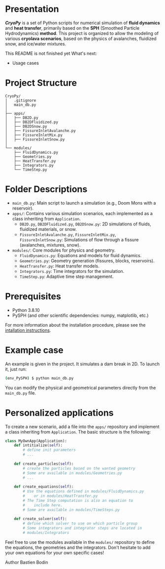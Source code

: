 # Presentation
***CryoPy*** is a set of Python scripts for numerical simulation of **fluid dynamics** and **heat transfer**, primarily based on the **SPH** (Smoothed Particle Hydrodynamics) **method**. This project is organized to allow the modeling of various **cryolava scenarios**, based on the physics of avalanches, fluidized snow, and ice/water mixtures.

This README is not finished yet
What's next:
- Usage cases

# Project Structure

```text
CryoPy/
│   .gitignore
│   main_db.py
│
├── apps/
│   ├── DB2D.py
│   ├── DB2DFluidized.py
│   ├── DB2DSnow.py
│   ├── FissureInletAvalanche.py
│   ├── FissureInletMix.py
│   ├── FissureInletSnow.py
│
└── modules/
    ├── FluidDynamics.py
    ├── Geometries.py
    ├── HeatTransfer.py
    ├── Integrators.py
    └── TimeStep.py
```

# Folder Descriptions

- `main_db.py`: Main script to launch a simulation (e.g., Doom Mons with a reservoir).
- `apps/`: Contains various simulation scenarios, each implemented as a class inheriting from `Application`.
    - `DB2D.py`, `DB2DFluidized.py`, `DB2DSnow.py`: 2D simulations of fluids, fluidized materials, or snow.
    - `FissureInletAvalanche.py`, `FissureInletMix.py`, `FissureInletSnow.py`: Simulations of flow through a fissure (avalanches, mixtures, snow).
- `modules/`: Core modules for physics and geometry.
    - `FluidDynamics.py`: Equations and models for fluid dynamics.
    - `Geometries.py`: Geometry generation (fissures, blocks, reservoirs).
    - `HeatTransfer.py`: Heat transfer models.
    - `Integrators.py`: Time integrators for the simulation.
    - `TimeStep.py`: Adaptive time step management.

# Prerequisites
- Python 3.8.10
- PySPH (and other scientific dependencies: numpy, matplotlib, etc.)

For more information about the installation procedure, please see the [intallation instructions](./INSTALLATION.md).

# Example case
An example is given in the project. It simulates a dam break in 2D. To launch it, just run:
```bash
(env_PySPH) $ python main_db.py
```
You can modify the physical and geometrical parameters directly from the `main_db.py` file.

# Personalized applications

To create a new scenario, add a file into the `apps/` repository and implement a class inheriting from `Application`. The basic structure is the following:
```python
class MyOwnApp(Application):
    def intitialize(self):
        # define init parameters
        # ...
    
    def create_particles(self):
        # create the particles based on the wanted geometry
        # Some are available in modules/Geometries.py
        # ...
    
    def create_equations(self):
        # Use the equations defined in modules/FluidDynamics.py
        #    or in modules/HeatTransfer.py
        # The Time Step computation is also an equation to
        #    include here.
        # Some are available in modules/TimeSteps.py
    
    def create_solver(self):
        # define which solver to use on which particle group
        # Some integrators and integrator steps are located in
        # modules/Integrators
```
Feel free to use the modules available in the `modules/` repository to define the equations, the geometries and the integrators. Don't hesitate to add your own equations for your own specific cases!


Author
Bastien Bodin

